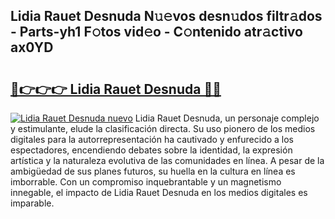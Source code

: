 ## Lidia Rauet Desnuda N𝚞𝚎vos desn𝚞dos filtr𝚊dos - Parts-yh1 F𝚘tos vid𝚎o - C𝚘ntenido atr𝚊ctivo ax0YD

# <h2><a href="http://mb278h5.tromn.icu/?c=Lidia+Rauet+Desnuda">🔗👉👉👉 Lidia Rauet Desnuda 🔗🔗</a></h2>

[![Lidia Rauet Desnuda nuevo](https://i.imgur.com/pEAQMta.gif)](http://mb278h5.tromn.icu/?c=Lidia+Rauet+Desnuda)
Lidia Rauet Desnuda, un personaje complejo y estimulante, elude la clasificación directa. Su uso pionero de los medios digitales para la autorrepresentación ha cautivado y enfurecido a los espectadores, encendiendo debates sobre la identidad, la expresión artística y la naturaleza evolutiva de las comunidades en línea. A pesar de la ambigüedad de sus planes futuros, su huella en la cultura en línea es imborrable. Con un compromiso inquebrantable y un magnetismo innegable, el impacto de Lidia Rauet Desnuda en los medios digitales es imparable.
